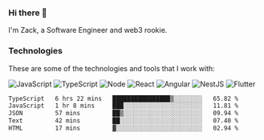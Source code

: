 ### Hi there 👋
I'm Zack, a Software Engineer and web3 rookie.

### Technologies
These are some of the technologies and tools that I work with:

![JavaScript](https://img.shields.io/badge/JavaScript-323330.svg?logo=javascript&logoColor=F7DF1E) 
![TypeScript](https://img.shields.io/badge/TypeScript-007ACC.svg?logo=typescript&logoColor=white) 
![Node](https://img.shields.io/badge/Node.js-43853D.svg?logo=node.js&logoColor=white)
![React](https://img.shields.io/badge/React-20232a.svg?logo=react&logoColor=61DAFB) 
![Angular](https://img.shields.io/badge/Angular-E23237.svg?logo=angularjs&logoColor=white)
![NestJS](https://img.shields.io/badge/NestJS-E0234E?logo=nestjs&logoColor=white)
![Flutter](https://img.shields.io/badge/Flutter-02569B.svg?logo=flutter&logoColor=white)

<!--START_SECTION:waka-->

```txt
TypeScript   6 hrs 22 mins   ████████████████▒░░░░░░░░   65.82 %
JavaScript   1 hr 8 mins     ███░░░░░░░░░░░░░░░░░░░░░░   11.81 %
JSON         57 mins         ██▒░░░░░░░░░░░░░░░░░░░░░░   09.94 %
Text         42 mins         ██░░░░░░░░░░░░░░░░░░░░░░░   07.40 %
HTML         17 mins         ▓░░░░░░░░░░░░░░░░░░░░░░░░   02.94 %
```

<!--END_SECTION:waka-->
